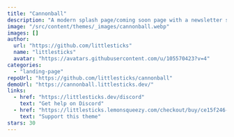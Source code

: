 ```yaml
---
title: "Cannonball"
description: "A modern splash page/coming soon page with a newsletter sign up form."
image: "/src/content/themes/_images/cannonball.webp"
images: []
author:
  url: "https://github.com/littlesticks"
  name: "littlesticks"
  avatar: "https://avatars.githubusercontent.com/u/105570423?v=4"
categories:
  - "landing-page"
repoUrl: "https://github.com/littlesticks/cannonball"
demoUrl: "https://cannonball.littlesticks.dev/"
links:
  - href: "https://littlesticks.dev/discord"
    text: "Get help on Discord"
  - href: "https://littlesticks.lemonsqueezy.com/checkout/buy/ce15f246-6ffb-417d-b380-0745aeef69a9"
    text: "Support this theme"
stars: 30
---
```

